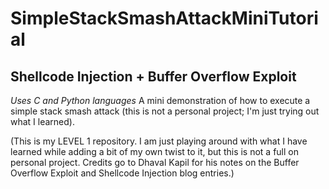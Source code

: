 # SimpleStackSmashAttackMiniTutorial
## Shellcode Injection + Buffer Overflow Exploit
_Uses C and Python languages_
A mini demonstration of how to execute a simple stack smash attack (this is not a personal project; I'm just trying out what I learned).

(This is my LEVEL 1 repository. I am just playing around with what I have learned while adding a bit of my own twist to it, but this is not a full on personal project. Credits go to Dhaval Kapil for his notes on the Buffer Overflow Exploit and Shellcode Injection blog entries.)
